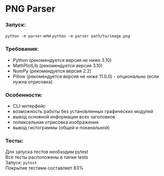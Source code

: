 # PNG Parser

### Запуск: 
`python -m parser` или `python -m parser path/to/image.png`

### Требования:
- Python (рекомендуется версия не ниже 3.10)
- MathPlotLib (рекомендуется версия 3.10)
- NumPy (рекомендуется версия 2.2)
- Pillow (рекомендуется версия не ниже 11.0.0) - опционально (если нужна отрисовка)

### Особенности:
- CLI-интерфейс
- возможность работы без установленных графических модулей
- вывод основной информации всех заголовков
- попиксельная отрисовка изображения
- вывод гистограммы (общей и поканальной)

### Тесты:
Для запуска тестов необходим pytest  
Все тесты расположены в папке tests  
Запуск: `pytest`  
Покрытие тестами составляет 83%         
